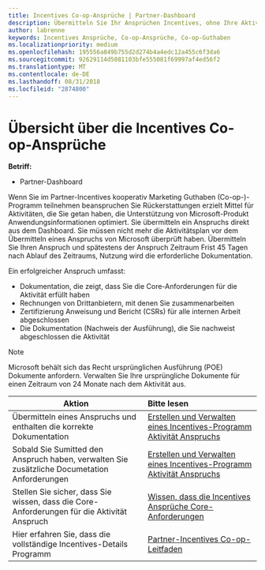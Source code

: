 ```yaml
---
title: Incentives Co-op-Ansprüche | Partner-Dashboard
description: Übermitteln Sie Ihr Ansprüchen Incentives, ohne Ihre Aktivität planen haben müssen zunächst überprüft.
author: labrenne
keywords: Incentives Ansprüche, Co-op-Ansprüche, Co-op-Guthaben
ms.localizationpriority: medium
ms.openlocfilehash: 195556a849b755d2d274b4a4edc12a455c6f3da6
ms.sourcegitcommit: 92629114d5081103bfe555081f69997af4ed56f2
ms.translationtype: MT
ms.contentlocale: de-DE
ms.lasthandoff: 08/31/2018
ms.locfileid: "2874800"
---
```

# <a name="incentives-co-op-claims-overview"></a>Übersicht über die Incentives Co-op-Ansprüche

**Betriff:**

- Partner-Dashboard

Wenn Sie im Partner-Incentives kooperativ Marketing Guthaben (Co-op-)-Programm teilnehmen beanspruchen Sie Rückerstattungen erzielt Mittel für Aktivitäten, die Sie getan haben, die Unterstützung von Microsoft-Produkt Anwendungsinformationen optimiert. Sie übermitteln ein Anspruchs direkt aus dem Dashboard. Sie müssen nicht mehr die Aktivitätsplan vor dem Übermitteln eines Anspruchs von Microsoft überprüft haben. Übermitteln Sie Ihren Anspruch und spätestens der Anspruch Zeitraum Frist 45 Tagen nach Ablauf des Zeitraums, Nutzung wird die erforderliche Dokumentation. 

Ein erfolgreicher Anspruch umfasst:

- Dokumentation, die zeigt, dass Sie die Core-Anforderungen für die Aktivität erfüllt haben
- Rechnungen von Drittanbietern, mit denen Sie zusammenarbeiten
- Zertifizierung Anweisung und Bericht (CSRs) für alle internen Arbeit abgeschlossen
- Die Dokumentation (Nachweis der Ausführung), die Sie nachweist abgeschlossen die Aktivität 

>[!NOTE]
>Microsoft behält sich das Recht ursprünglichen Ausführung (POE) Dokumente anfordern. Verwalten Sie Ihre ursprüngliche Dokumente für einen Zeitraum von 24 Monate nach dem Aktivität aus. 

|**Aktion**   |**Bitte lesen**   |
|-----------------|:--------------------------------------|
|Übermitteln eines Anspruchs und enthalten die korrekte Dokumentation|[Erstellen und Verwalten eines Incentives-Programm Aktivität Anspruchs](create-incentives-claims.md)|
|Sobald Sie Sumitted den Anspruch haben, verwalten Sie zusätzliche Documetation Anforderungen|[Erstellen und Verwalten eines Incentives-Programm Aktivität Anspruchs](create-incentives-claims.md)  |
|Stellen Sie sicher, dass Sie wissen, dass die Core-Anforderungen für die Aktivität Anspruch|[Wissen, dass die Incentives Ansprüche Core-Anforderungen](core-requirements.md)   |
|Hier erfahren Sie, dass die vollständige Incentives-Details Programm|[Partner-Incentives Co-op-Leitfaden](https://assets.microsoft.com/coop-guidebook.pdf)
                                                                                 
                                   